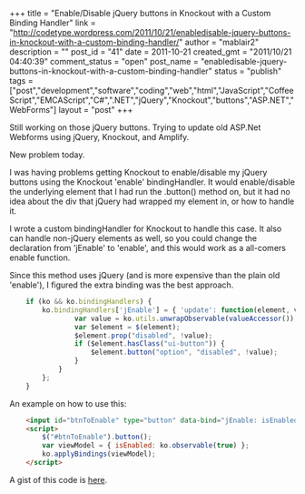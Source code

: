 +++
title = "Enable/Disable jQuery buttons in Knockout with a Custom Binding Handler"
link = "http://codetype.wordpress.com/2011/10/21/enabledisable-jquery-buttons-in-knockout-with-a-custom-binding-handler/"
author = "mablair2"
description = ""
post_id = "41"
date = 2011-10-21
created_gmt = "2011/10/21 04:40:39"
comment_status = "open"
post_name = "enabledisable-jquery-buttons-in-knockout-with-a-custom-binding-handler"
status = "publish"
tags = ["post","development","software","coding","web","html","JavaScript","CoffeeScript","EMCAScript","C#",".NET","jQuery","Knockout","buttons","ASP.NET","WebForms"]
layout = "post"
+++

Still working on those jQuery buttons. Trying to update old ASP.Net Webforms using jQuery, Knockout, and Amplify.

New problem today.

I was having problems getting Knockout to enable/disable my jQuery buttons using the Knockout 'enable' bindingHandler. It would enable/disable the underlying element that I had run the .button() method on, but it had no idea about the div that jQuery had wrapped my element in, or how to handle it.

I wrote a custom bindingHandler for Knockout to handle this case. It also can handle non-jQuery elements as well, so you could change the declaration from 'jEnable' to 'enable', and this would work as a all-comers enable function.

Since this method uses jQuery (and is more expensive than the plain old 'enable'), I figured the extra binding was the best approach.

``` js
	if (ko && ko.bindingHandlers) {
		ko.bindingHandlers['jEnable'] = { 'update': function(element, valueAccessor) {
				var value = ko.utils.unwrapObservable(valueAccessor());
				var $element = $(element);
				$element.prop("disabled", !value);
				if ($element.hasClass("ui-button")) {
					$element.button("option", "disabled", !value);
				}
			}
		};
	}
```

 An example on how to use this:
``` html
	<input id="btnToEnable" type="button" data-bind="jEnable: isEnabled" />
	<script>
		$("#btnToEnable").button();
		var viewModel = { isEnabled: ko.observable(true) };
		ko.applyBindings(viewModel);
	</script>
```

 A gist of this code is [here](https://gist.github.com/4023196).
